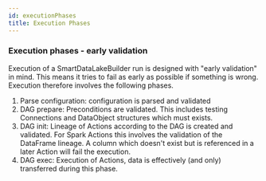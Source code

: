 ```yaml
---
id: executionPhases
title: Execution Phases
---
```


### Execution phases - early validation
Execution of a SmartDataLakeBuilder run is designed with "early validation" in mind. This means it tries to fail as early as possible if something is wrong.
Execution therefore involves the following phases.
1. Parse configuration: configuration is parsed and validated
2. DAG prepare: Preconditions are validated. This includes testing Connections and DataObject structures which must exists.
3. DAG init: Lineage of Actions according to the DAG is created and validated. For Spark Actions this involves the validation of the DataFrame lineage. A column which doesn't exist but is referenced in a later Action will fail the execution.
4. DAG exec: Execution of Actions, data is effectively (and only) transferred during this phase.
